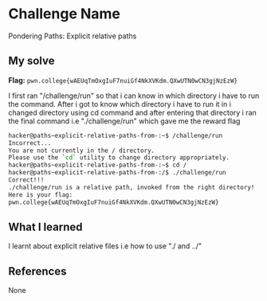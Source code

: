 # Challenge Name
Pondering Paths: Explicit relative paths

## My solve
**Flag:** `pwn.college{wAEUqTmOxgIuF7nuiGf4NkXVKdm.QXwUTN0wCN3gjNzEzW}`

I first ran "/challenge/run" so that i can know in which directory i have to run the command. After i got to know which directory i have to run it in i changed directory using cd command and after entering that directory i ran the final command i.e "./challenge/run" which gave me the reward flag
```bash
hacker@paths~explicit-relative-paths-from-:~$ /challenge/run
Incorrect...
You are not currently in the / directory.
Please use the `cd` utility to change directory appropriately.
hacker@paths~explicit-relative-paths-from-:~$ cd /
hacker@paths~explicit-relative-paths-from-:/$ ./challenge/run
Correct!!!
./challenge/run is a relative path, invoked from the right directory!
Here is your flag:
pwn.college{wAEUqTmOxgIuF7nuiGf4NkXVKdm.QXwUTN0wCN3gjNzEzW}
```

## What I learned
I learnt about explicit relative files i.e how to use "./ and ../"

## References 
None